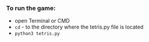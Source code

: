 ### To run the game:
- open Terminal or CMD
- `cd` - to the directory where the tetris.py file is located
- `python3 tetris.py`